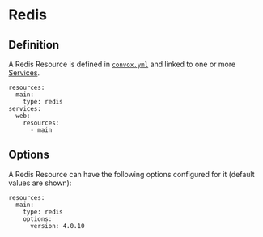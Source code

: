 # Redis

## Definition

A Redis Resource is defined in [`convox.yml`](../../../../configuration/convox-yml.md) and linked to one or more [Services](../service.md).

    resources:
      main:
        type: redis
    services:
      web:
        resources:
          - main

## Options

A Redis Resource can have the following options configured for it (default values are shown):

    resources:
      main:
        type: redis
        options:
          version: 4.0.10
